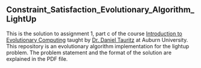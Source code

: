 ## Constraint_Satisfaction_Evolutionary_Algorithm_LightUp

This is the solution to assignment 1, part c of the course [Introduction to Evolutionary Computing](http://bonsai.auburn.edu/dtauritz/courses/ec/intro/2020fall/) taught by [Dr. Daniel Tauritz](https://bonsai.auburn.edu/dtauritz/) at Auburn University. This repository is an evolutionary algorithm implementation for the lightup problem. The problem statement and the format of the solution are explained in the PDF file.

